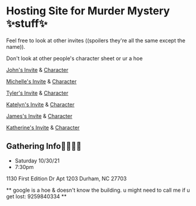 # Hosting Site for Murder Mystery ✨stuff✨


Feel free to look at other invites ((spoilers they're all the same except the name)).

Don't look at other people's character sheet or ur a hoe

[John's Invite](/Bobby-invite.pdf) & [Character](Characters/Bobby_'Ba-Doing'_Springer..pdf)

[Michelle's Invite](Cheryl-Invite.pdf) & [Character](Characters/Cheryl_Small..pdf)

[Tyler's Invite](Dr-david-invite.pdf) & [Character](Characters/Dr_David_McCormack..pdf)

[Katelyn's Invite](Dr-Ruby-invite.pdf) & [Character](Characters/Dr_Ruby_Reid..pdf)

[James's Invite](father-brennan-invite.pdf) & [Character](Characters/Father_Brennan..pdf)

[Katherine's Invite](Sister-mary-helen-invite.pdf) & [Character](Characters/Sister_Mary_Helen..pdf)


## Gathering Info🎈🎈🎈🎈
- Saturday 10/30/21
- 7:30pm

1130 First Edition Dr
Apt 1203
Durham, NC 27703

** google is a hoe & doesn't know the building. u might need to call me if u get lost: 9259840334 **


